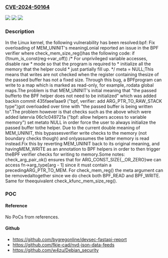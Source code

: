 ### [CVE-2024-50164](https://cve.mitre.org/cgi-bin/cvename.cgi?name=CVE-2024-50164)
![](https://img.shields.io/static/v1?label=Product&message=Linux&color=blue)
![](https://img.shields.io/static/v1?label=Version&message=7b3552d3f9f6897851fc453b5131a967167e43c2%3C%2043f4df339a4d375bedcad29a61ae6f0ee7a048f8%20&color=brighgreen)
![](https://img.shields.io/static/v1?label=Vulnerability&message=n%2Fa&color=brighgreen)

### Description

In the Linux kernel, the following vulnerability has been resolved:bpf: Fix overloading of MEM_UNINIT's meaningLonial reported an issue in the BPF verifier where check_mem_size_reg()has the following code:    if (!tnum_is_const(reg->var_off))        /* For unprivileged variable accesses, disable raw         * mode so that the program is required to         * initialize all the memory that the helper could         * just partially fill up.         */         meta = NULL;This means that writes are not checked when the register containing thesize of the passed buffer has not a fixed size. Through this bug, a BPFprogram can write to a map which is marked as read-only, for example,.rodata global maps.The problem is that MEM_UNINIT's initial meaning that "the passed bufferto the BPF helper does not need to be initialized" which was added backin commit 435faee1aae9 ("bpf, verifier: add ARG_PTR_TO_RAW_STACK type")got overloaded over time with "the passed buffer is being written to".The problem however is that checks such as the above which were added latervia 06c1c049721a ("bpf: allow helpers access to variable memory") set metato NULL in order force the user to always initialize the passed buffer tothe helper. Due to the current double meaning of MEM_UNINIT, this bypassesverifier write checks to the memory (not boundary checks though) and onlyassumes the latter memory is read instead.Fix this by reverting MEM_UNINIT back to its original meaning, and havingMEM_WRITE as an annotation to BPF helpers in order to then trigger theBPF verifier checks for writing to memory.Some notes: check_arg_pair_ok() ensures that for ARG_CONST_SIZE{,_OR_ZERO}we can access fn->arg_type[arg - 1] since it must contain a precedingARG_PTR_TO_MEM. For check_mem_reg() the meta argument can be removedaltogether since we do check both BPF_READ and BPF_WRITE. Same for theequivalent check_kfunc_mem_size_reg().

### POC

#### Reference
No PoCs from references.

#### Github
- https://github.com/bygregonline/devsec-fastapi-report
- https://github.com/fkie-cad/nvd-json-data-feeds
- https://github.com/w4zu/Debian_security

